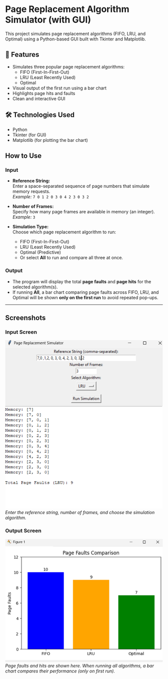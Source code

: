 # Page Replacement Algorithm Simulator (with GUI)

This project simulates page replacement algorithms (FIFO, LRU, and Optimal) using a Python-based GUI built with Tkinter and Matplotlib.

## 🚀 Features

- Simulates three popular page replacement algorithms:
  - FIFO (First-In-First-Out)
  - LRU (Least Recently Used)
  - Optimal
- Visual output of the first run using a bar chart
- Highlights page hits and faults
- Clean and interactive GUI

## 🛠️ Technologies Used

- Python
- Tkinter (for GUI)
- Matplotlib (for plotting the bar chart)

## How to Use

### Input

- **Reference String:**  
  Enter a space-separated sequence of page numbers that simulate memory requests.  
  *Example:* `7 0 1 2 0 3 0 4 2 3 0 3 2`

- **Number of Frames:**  
  Specify how many page frames are available in memory (an integer).  
  *Example:* `3`

- **Simulation Type:**  
  Choose which page replacement algorithm to run:  
  - FIFO (First-In-First-Out)  
  - LRU (Least Recently Used)  
  - Optimal (Predictive)  
  - Or select **All** to run and compare all three at once.

### Output

- The program will display the total **page faults** and **page hits** for the selected algorithm(s).
- If running **All**, a bar chart comparing page faults across FIFO, LRU, and Optimal will be shown **only on the first run** to avoid repeated pop-ups.

---

## Screenshots

### Input Screen  
![Input Screen](Input.png)  
*Enter the reference string, number of frames, and choose the simulation algorithm.*

### Output Screen  
![Output Screen](output_comparision_chart.png)  
*Page faults and hits are shown here. When running all algorithms, a bar chart compares their performance (only on first run).*
